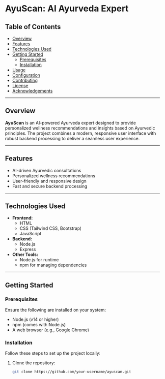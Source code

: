 # AyuScan: AI Ayurveda Expert

## Table of Contents
- [Overview](#overview)
- [Features](#features)
- [Technologies Used](#technologies-used)
- [Getting Started](#getting-started)
  - [Prerequisites](#prerequisites)
  - [Installation](#installation)
- [Usage](#usage)
- [Configuration](#configuration)
- [Contributing](#contributing)
- [License](#license)
- [Acknowledgements](#acknowledgements)

---

## Overview

**AyuScan** is an AI-powered Ayurveda expert designed to provide personalized wellness recommendations and insights based on Ayurvedic principles. The project combines a modern, responsive user interface with robust backend processing to deliver a seamless user experience.

---

## Features

- AI-driven Ayurvedic consultations
- Personalized wellness recommendations
- User-friendly and responsive design
- Fast and secure backend processing

---

## Technologies Used

- **Frontend:**
  - HTML
  - CSS (Tailwind CSS, Bootstrap)
  - JavaScript
- **Backend:**
  - Node.js
  - Express
- **Other Tools:**
  - Node.js for runtime
  - npm for managing dependencies

---

## Getting Started

### Prerequisites

Ensure the following are installed on your system:
- Node.js (v14 or higher)
- npm (comes with Node.js)
- A web browser (e.g., Google Chrome)

### Installation

Follow these steps to set up the project locally:

1. Clone the repository:
   ```bash
   git clone https://github.com/your-username/ayuscan.git
